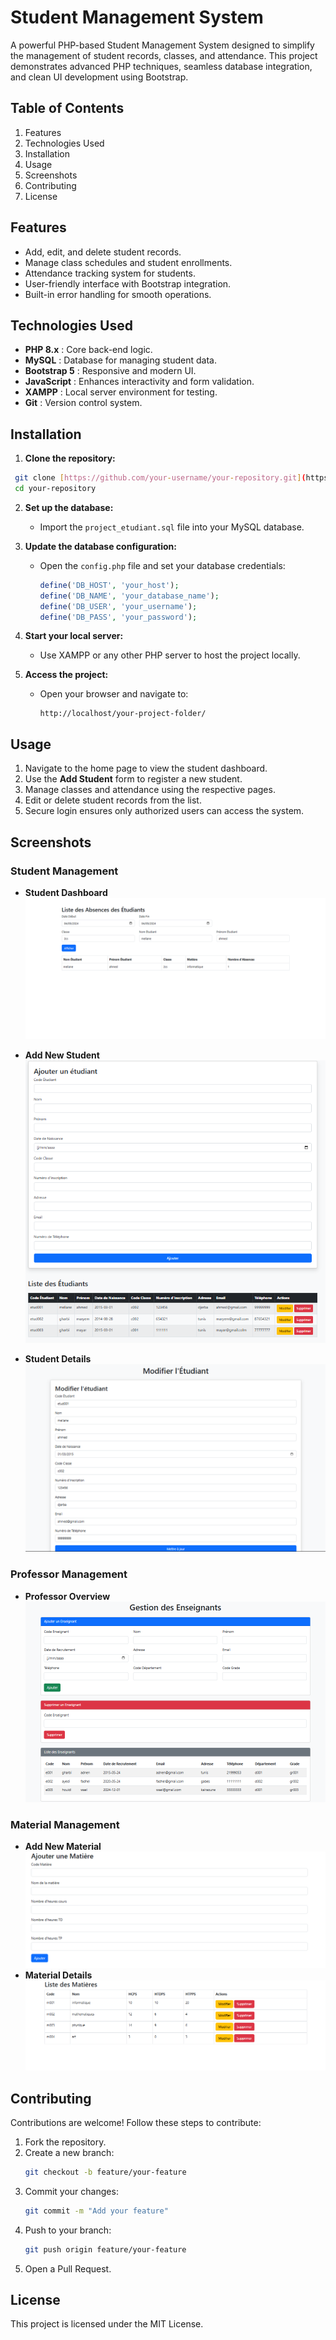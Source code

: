 # Student Management System

A powerful PHP-based Student Management System designed to simplify the management of student records, classes, and attendance. This project demonstrates advanced PHP techniques, seamless database integration, and clean UI development using Bootstrap.

## Table of Contents

1. Features
2. Technologies Used
3. Installation
4. Usage
5. Screenshots
6. Contributing
7. License

## Features

* Add, edit, and delete student records.
* Manage class schedules and student enrollments.
* Attendance tracking system for students.
* User-friendly interface with Bootstrap integration.
* Built-in error handling for smooth operations.

## **Technologies Used**
- **PHP 8.x** <i class="fab fa-php"></i>: Core back-end logic.
- **MySQL** <i class="fas fa-database"></i>: Database for managing student data.
- **Bootstrap 5** <i class="fab fa-bootstrap"></i>: Responsive and modern UI.
- **JavaScript** <i class="fab fa-js-square"></i>: Enhances interactivity and form validation.
- **XAMPP** <i class="fab fa-xampp"></i>: Local server environment for testing.
- **Git** <i class="fab fa-git-alt"></i>: Version control system.

## Installation

1. **Clone the repository:**
  ``` bash
   git clone [https://github.com/your-username/your-repository.git](https://github.com/your-username/your-repository.git)
   cd your-repository
```

2.  **Set up the database:**

      - Import the `project_etudiant.sql` file into your MySQL database.

3.  **Update the database configuration:**

      - Open the `config.php` file and set your database credentials:
        ```php
        define('DB_HOST', 'your_host');
        define('DB_NAME', 'your_database_name');
        define('DB_USER', 'your_username');
        define('DB_PASS', 'your_password');
        ```

4.  **Start your local server:**

      - Use XAMPP or any other PHP server to host the project locally.

5.  **Access the project:**

      - Open your browser and navigate to:
        ```
        http://localhost/your-project-folder/
        ```

## Usage

1.  Navigate to the home page to view the student dashboard.
2.  Use the **Add Student** form to register a new student.
3.  Manage classes and attendance using the respective pages.
4.  Edit or delete student records from the list.
5.  Secure login ensures only authorized users can access the system.

## Screenshots

### Student Management

  - **Student Dashboard**
    ![Student Dashboard](studentscreen3.png)
    
  - **Add New Student**
    ![Add Student Screen](studentscreen2.png)
    
  - **Student Details**
    ![Student Details](studentscreen1.png)

### Professor Management

  - **Professor Overview**
    ![Professor Management](professor.png)

###  Material Management

  - **Add New Material**
    ![Add Material](material3.png)
  - **Material Details**
    ![Material Details](material1.png)

## Contributing

Contributions are welcome\! Follow these steps to contribute:

1.  Fork the repository.
2.  Create a new branch:
    ```bash
    git checkout -b feature/your-feature
    ```
3.  Commit your changes:
    ```bash
    git commit -m "Add your feature"
    ```
4.  Push to your branch:
    ```bash
    git push origin feature/your-feature
    ```
5.  Open a Pull Request.

## License

This project is licensed under the MIT License.


